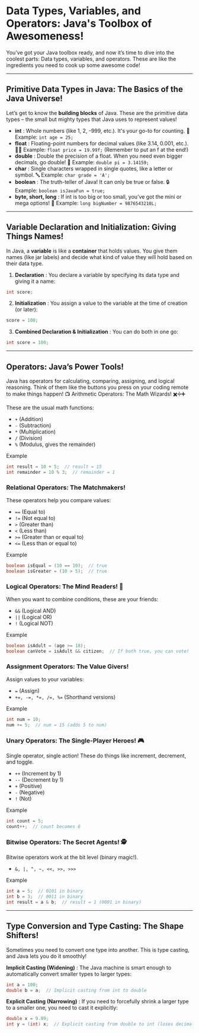 # Data Types, Variables, and Operators: Java's Toolbox of Awesomeness!

You’ve got your Java toolbox ready, and now it’s time to dive into the coolest parts: Data types, variables, and operators. These are like the ingredients you need to cook up some awesome code!

---

## Primitive Data Types in Java: The Basics of the Java Universe!

Let’s get to know the **building blocks** of Java. These are the primitive data types – the small but mighty types that Java uses to represent values!
- **int** : Whole numbers (like 1, 2, -999, etc.). It's your go-to for counting. 🔢 Example: `int age = 25;`
- **float** : Floating-point numbers for decimal values (like 3.14, 0.001, etc.). 🏄‍♂️ Example: `float price = 19.99f;` (Remember to put an f at the end!)
- **double** : Double the precision of a float. When you need even bigger decimals, go double! 🧮 Example: `double pi = 3.14159;`
- **char** : Single characters wrapped in single quotes, like a letter or symbol. 🔤 Example: `char grade = 'A';`
- **boolean** : The truth-teller of Java! It can only be true or false. 🔒 Example: `boolean isJavaFun = true;`
- **byte, short, long** : If int is too big or too small, you’ve got the mini or mega options! 🧳 Example: `long bigNumber = 9876543210L;`

---

## Variable Declaration and Initialization: Giving Things Names!

In Java, a **variable** is like a **container** that holds values. You give them names (like jar labels) and decide what kind of value they will hold based on their data type.

1. **Declaration** : You declare a variable by specifying its data type and giving it a name:

```java
int score;
```

2. **Initialization** : You assign a value to the variable at the time of creation (or later):

```java
score = 100;
```

3. **Combined Declaration & Initialization** : You can do both in one go:

```java
int score = 100;
```
---

## Operators: Java’s Power Tools!

Java has operators for calculating, comparing, assigning, and logical reasoning. Think of them like the buttons you press on your coding remote to make things happen! 📺
Arithmetic Operators: The Math Wizards! ✖️➗➕

These are the usual math functions:
- `+` (Addition)
- `-` (Subtraction)
- `*` (Multiplication)
- `/` (Division)
- `%` (Modulus, gives the remainder)

Example

```java
int result = 10 + 5;  // result = 15
int remainder = 10 % 3;  // remainder = 1
```

### Relational Operators: The Matchmakers!

These operators help you compare values:

- `==` (Equal to)
- `!=` (Not equal to)
- `>` (Greater than)
- `<` (Less than)
- `>=` (Greater than or equal to)
- `<=` (Less than or equal to)

Example

```java
boolean isEqual = (10 == 10);  // true
boolean isGreater = (10 > 5);  // true
```

### Logical Operators: The Mind Readers! 🧠

When you want to combine conditions, these are your friends:

- `&&` (Logical AND)
- `||` (Logical OR)
- `!` (Logical NOT)

Example

```java
boolean isAdult = (age >= 18);
boolean canVote = isAdult && citizen;  // If both true, you can vote!
```

### Assignment Operators: The Value Givers!

Assign values to your variables:
- `=` (Assign)
- `+=, -=, *=, /=, %=` (Shorthand versions)

Example

```java
int num = 10;
num += 5;  // num = 15 (adds 5 to num)
```

### Unary Operators: The Single-Player Heroes! 🎮

Single operator, single action! These do things like increment, decrement, and toggle.
- `++` (Increment by 1)
- `--` (Decrement by 1)
- `+` (Positive)
- `-` (Negative)
- `!` (Not)

Example

```java
int count = 5;
count++;  // count becomes 6
```

### Bitwise Operators: The Secret Agents! 🕵️

Bitwise operators work at the bit level (binary magic!).
- `&, |, ^, ~, <<, >>, >>>`

Example

```java
int a = 5;  // 0101 in binary
int b = 3;  // 0011 in binary
int result = a & b;  // result = 1 (0001 in binary)
```

---

## Type Conversion and Type Casting: The Shape Shifters!

Sometimes you need to convert one type into another. This is type casting, and Java lets you do it smoothly!

**Implicit Casting (Widening)** : The Java machine is smart enough to automatically convert smaller types to larger types:

```java
int a = 100;
double b = a;  // Implicit casting from int to double
```

**Explicit Casting (Narrowing)** : If you need to forcefully shrink a larger type to a smaller one, you need to cast it explicitly:

```java
double x = 9.99;
int y = (int) x;  // Explicit casting from double to int (loses decimal part)
```
